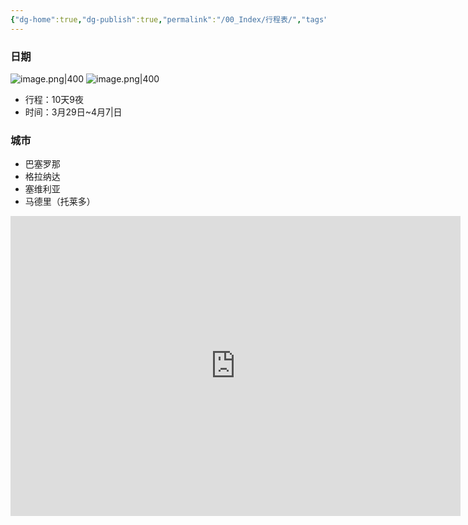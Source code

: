 ```yaml
---
{"dg-home":true,"dg-publish":true,"permalink":"/00_Index/行程表/","tags":["gardenEntry"],"dgPassFrontmatter":true}
---
```


### 日期 
![image.png|400](https://obsidan-1314364309.cos.ap-beijing.myqcloud.com/obsidan/20250302032122364.png)
![image.png|400](https://obsidan-1314364309.cos.ap-beijing.myqcloud.com/obsidan/20250302032348414.png)

+  行程：10天9夜
+ 时间：3月29日~4月7|日
### 城市
+ 巴塞罗那
+ 格拉纳达
+ 塞维利亚
+ 马德里（托莱多）

<iframe height=480 width=720 src="https://player.bilibili.com/player.html?isOutside=true&aid=114093809733599&bvid=BV1dF9YY8E9b&cid=28659876960&p=1&high_quality=1" scrolling="no" border="0" frameborder="no" framespacing="0" allowfullscreen="true"></iframe>
